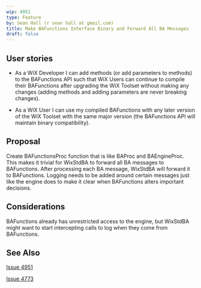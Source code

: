 ```yaml
---
wip: 4951
type: Feature
by: Sean Hall (r sean hall at gmail.com)
title: Make BAFunctions Interface Binary and Forward All BA Messages
draft: false
---
```


## User stories

* As a WiX Developer I can add methods (or add parameters to methods) to the BAFunctions API such that WiX Users can continue to compile their BAFunctions after upgrading the WiX Toolset without making any changes (adding methods and adding parameters are never breaking changes).

* As a WiX User I can use my compiled BAFunctions with any later version of the WiX Toolset with the same major version (the BAFunctions API will maintain binary compatibility).


## Proposal

Create BAFunctionsProc function that is like BAProc and BAEngineProc.
This makes it trivial for WixStdBA to forward all BA messages to BAFunctions.
After processing each BA message, WixStdBA will forward it to BAFunctions.
Logging needs to be added around certain messages just like the engine does to make it clear when BAFunctions alters important decisions.


## Considerations

BAFunctions already has unrestricted access to the engine, but WixStdBA might want to start intercepting calls to log when they come from BAFunctions.


## See Also

[Issue 4951](http://wixtoolset.org/issues/4951/)

[Issue 4773](http://wixtoolset.org/issues/4773/)